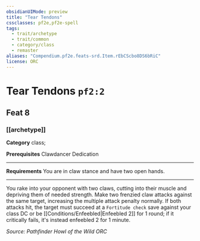 ```yaml
---
obsidianUIMode: preview
title: "Tear Tendons"
cssclasses: pf2e,pf2e-spell
tags:
  - trait/archetype
  - trait/common
  - category/class
  - remaster
aliases: "Compendium.pf2e.feats-srd.Item.rEbCScbo8DS6bRiC"
license: ORC
---
```

# Tear Tendons `pf2:2`
## Feat 8
### [[archetype]]

**Category** class; 



**Prerequisites** Clawdancer Dedication
* * *
**Requirements** You are in claw stance and have two open hands.

* * *

You rake into your opponent with two claws, cutting into their muscle and depriving them of needed strength. Make two frenzied claw attacks against the same target, increasing the multiple attack penalty normally. If both attacks hit, the target must succeed at a `Fortitude check` save against your class DC or be [[Conditions/Enfeebled|Enfeebled 2]] for 1 round; if it critically fails, it's instead enfeebled 2 for 1 minute.

*Source: Pathfinder Howl of the Wild*
*ORC*